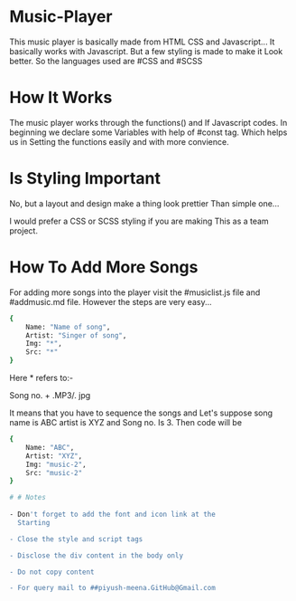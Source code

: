 # Music-Player

This music player is basically made from  HTML
 CSS and  Javascript... It basically works with 
Javascript. But a few styling is made to make it
Look better. So the languages used are #CSS and #SCSS


# How It Works 

The music player works through the functions() and 
If Javascript codes. In beginning we declare some 
Variables with help of #const tag. Which helps us in
Setting the functions easily and with more convience.


# Is Styling Important

No, but a layout and design make a thing look prettier
Than simple one...

I would prefer a CSS or SCSS styling if you are making
This as a team project.


# How To Add More Songs

For adding more songs into the player visit the 
#musiclist.js file and #addmusic.md file. However 
the steps are very easy...

```sh
{
    Name: "Name of song",
    Artist: "Singer of song",
    Img: "*",
    Src: "*"
}
```

Here * refers to:-

Song no. + .MP3/. jpg

It means that you have to sequence the songs and 
Let's suppose song name is ABC artist is XYZ and 
Song no. Is 3. Then code will be

```sh
{
    Name: "ABC",
    Artist: "XYZ",
    Img: "music-2",
    Src: "music-2"
}

# # Notes
 
- Don't forget to add the font and icon link at the
  Starting

- Close the style and script tags

- Disclose the div content in the body only

- Do not copy content

- For query mail to ##piyush-meena.GitHub@Gmail.com
